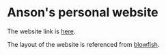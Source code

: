 # Anson's personal website

The website link is [here](https://ANCuber.github.io).

The layout of the website is referenced from [blowfish](https://github.com/nunocoracao/blowfish/).
